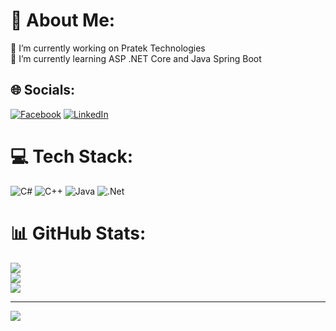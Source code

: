 # 💫 About Me:
🔭 I’m currently working on Pratek Technologies<br>🌱 I’m currently learning ASP .NET Core and Java Spring Boot<br>


## 🌐 Socials:
[![Facebook](https://img.shields.io/badge/Facebook-%231877F2.svg?logo=Facebook&logoColor=white)](https://facebook.com/kha.truong.754570) [![LinkedIn](https://img.shields.io/badge/LinkedIn-%230077B5.svg?logo=linkedin&logoColor=white)](https://linkedin.com/in/truongdinhkha7) 

# 💻 Tech Stack:
![C#](https://img.shields.io/badge/c%23-%23239120.svg?style=for-the-badge&logo=csharp&logoColor=white) ![C++](https://img.shields.io/badge/c++-%2300599C.svg?style=for-the-badge&logo=c%2B%2B&logoColor=white) ![Java](https://img.shields.io/badge/java-%23ED8B00.svg?style=for-the-badge&logo=openjdk&logoColor=white) ![.Net](https://img.shields.io/badge/.NET-5C2D91?style=for-the-badge&logo=.net&logoColor=white)
# 📊 GitHub Stats:
![](https://github-readme-stats.vercel.app/api?username=TruongDinhKha-Intern&theme=react&hide_border=true&include_all_commits=true&count_private=true)<br/>
![](https://github-readme-streak-stats.herokuapp.com/?user=TruongDinhKha-Intern&theme=react&hide_border=true)<br/>
![](https://github-readme-stats.vercel.app/api/top-langs/?username=TruongDinhKha-Intern&theme=react&hide_border=true&include_all_commits=true&count_private=true&layout=compact)

---
[![](https://visitcount.itsvg.in/api?id=TruongDinhKha-Intern&icon=0&color=0)](https://visitcount.itsvg.in)

<!-- Proudly created with GPRM ( https://gprm.itsvg.in ) -->
